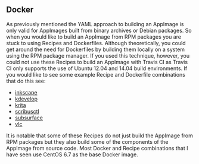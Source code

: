 ## Docker
As previously mentioned the YAML approach to building an AppImage is only valid for AppImages built from binary archives or Debian packages. So when you would like to build an AppImage from RPM packages you are stuck to using Recipes and Dockerfiles. Although theoretically, you could get around the need for Dockerfiles by building them locally on a system using the RPM package manager. If you used this technique, however, you could not use these Recipes to build an AppImage with Travis CI as Travis CI only supports the use of Ubuntu 12.04 and 14.04 build environments. If you would like to see some example Recipe and Dockerfile combinations that do this see:

* [inkscape](https://github.com/probonopd/AppImages/tree/master/recipes/inkscape)
* [kdevelop](https://github.com/probonopd/AppImages/tree/master/recipes/kdevelop)
* [krita](https://github.com/probonopd/AppImages/tree/master/recipes/krita)
* [scribusctl](https://github.com/probonopd/AppImages/tree/master/recipes/scribusctl)
* [subsurface](https://github.com/probonopd/AppImages/tree/master/recipes/subsurface)
* [vlc](https://github.com/probonopd/AppImages/tree/master/recipes/vlc)

It is notable that some of these Recipes do not just build the AppImage from RPM packages but they also build some of the components of the AppImage from source code. Most Docker and Recipe combinations that I have seen use CentOS 6.7 as the base Docker image. 
